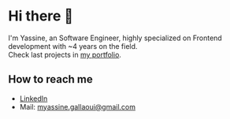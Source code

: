 # Hi there 👋

I'm Yassine, an Software Engineer, highly specialized on Frontend development with ~4 years on the field.  
Check last projects in [my portfolio](https://www.yassinegallaoui.com).


## How to reach me


* [LinkedIn](https://www.linkedin.com/in/mohamed-yassine-gallaoui/)
* Mail: myassine.gallaoui@gmail.com
